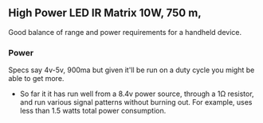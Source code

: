 ## High Power LED IR Matrix 10W, 750 m,

Good balance of range and power requirements for a handheld device.

### Power
Specs say 4v-5v, 900ma but given it'll be run on a duty cycle you might be able to get more.

* So far it it has run well from a 8.4v power source, through a 1Ω resistor, and run various signal patterns without burning out. For example, uses less than  1.5 watts total power consumption.

